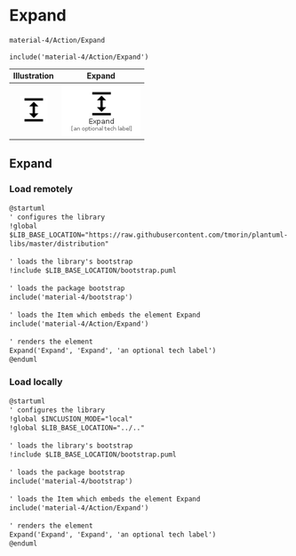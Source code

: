 # Expand


```text
material-4/Action/Expand
```

```text
include('material-4/Action/Expand')
```



| Illustration | Expand |
| :---: | :---: |
| ![illustration for Illustration](../../material-4/Action/Expand.png) | ![illustration for Expand](../../material-4/Action/Expand.Local.png) |




## Expand

### Load remotely
```plantuml
@startuml
' configures the library
!global $LIB_BASE_LOCATION="https://raw.githubusercontent.com/tmorin/plantuml-libs/master/distribution"

' loads the library's bootstrap
!include $LIB_BASE_LOCATION/bootstrap.puml

' loads the package bootstrap
include('material-4/bootstrap')

' loads the Item which embeds the element Expand
include('material-4/Action/Expand')

' renders the element
Expand('Expand', 'Expand', 'an optional tech label')
@enduml
```

### Load locally
```plantuml
@startuml
' configures the library
!global $INCLUSION_MODE="local"
!global $LIB_BASE_LOCATION="../.."

' loads the library's bootstrap
!include $LIB_BASE_LOCATION/bootstrap.puml

' loads the package bootstrap
include('material-4/bootstrap')

' loads the Item which embeds the element Expand
include('material-4/Action/Expand')

' renders the element
Expand('Expand', 'Expand', 'an optional tech label')
@enduml
```

